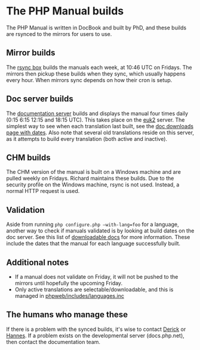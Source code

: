 # The PHP Manual builds

The PHP Manual is written in DocBook and built by PhD, and these builds are rsynced to the mirrors for users to use.

## Mirror builds
The [rsync box](https://wiki.php.net/systems/sc1) builds the manuals each week, at 10:46 UTC on Fridays. 
The mirrors then pickup these builds when they sync, which usually happens every hour.  When mirrors sync 
depends on how their cron is setup.

## Doc server builds
The [documentation server](http://doc.php.net) builds and displays the manual four times daily (0:15 6:15 12:15
and 18:15 UTC). This takes place on the [euk2](https://wiki.php.net/systems/euk2) server. The simplest way to see
when each translation last built, see the [doc downloads page with dates](http://docs.php.net/download-docs.php?sizes=1).
Also note that several old translations reside on this server, as it attempts to build every translation
(both active and inactive).

## CHM builds
The CHM version of the manual is built on a Windows machine and are pulled weekly on Fridays. Richard maintains
these builds. Due to the security profile on the Windows machine, rsync is not used. Instead, a normal HTTP request
is used.

## Validation
Aside from running `php configure.php –with-lang=foo` for a language, another way to check if manuals validated is
by looking at build dates on the doc server. See this list of [downloadable docs](http://docs.php.net/download-docs.php?sizes=1)
for more information. These include the dates that the manual for each language successfully built.

## Additional notes
- If a manual does not validate on Friday, it will not be pushed to the mirrors until hopefully the upcoming Friday.
- Only active translations are selectable/downloadable, and this is managed in [phpweb/includes/languages.inc](http://git.php.net/?p=web/php.git;a=blob;f=include/languages.inc)

## The humans who manage these
If there is a problem with the synced builds, it's wise to contact [Derick](http://people.php.net/derick) or 
[Hannes](http://people.php.net/bjori). If a problem exists on the developmental server (docs.php.net),
then contact the documentation team.